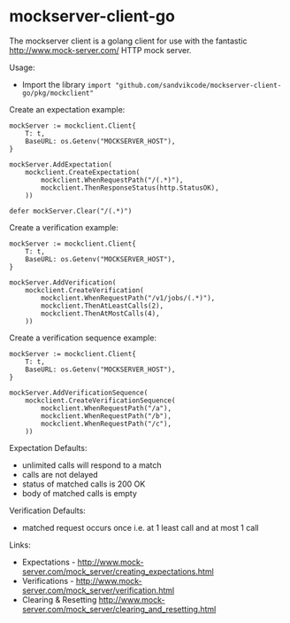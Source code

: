 # mockserver-client-go

The mockserver client is a golang client for use with the fantastic http://www.mock-server.com/ HTTP mock server.

Usage:
* Import the library `import "github.com/sandvikcode/mockserver-client-go/pkg/mockclient"`

Create an expectation example:
```
mockServer := mockclient.Client{
    T: t,
    BaseURL: os.Getenv("MOCKSERVER_HOST"),
}

mockServer.AddExpectation(
    mockclient.CreateExpectation(
        mockclient.WhenRequestPath("/(.*)"),
        mockclient.ThenResponseStatus(http.StatusOK),
    ))

defer mockServer.Clear("/(.*)")
```

Create a verification example:
```
mockServer := mockclient.Client{
    T: t,
    BaseURL: os.Getenv("MOCKSERVER_HOST"),
}

mockServer.AddVerification(
    mockclient.CreateVerification(
        mockclient.WhenRequestPath("/v1/jobs/(.*)"),
        mockclient.ThenAtLeastCalls(2),
        mockclient.ThenAtMostCalls(4),
    ))
```

Create a verification sequence example:
```
mockServer := mockclient.Client{
    T: t,
    BaseURL: os.Getenv("MOCKSERVER_HOST"),
}

mockServer.AddVerificationSequence(
    mockclient.CreateVerificationSequence(
        mockclient.WhenRequestPath("/a"),
        mockclient.WhenRequestPath("/b"),
        mockclient.WhenRequestPath("/c"),
    ))
```

Expectation Defaults:
* unlimited calls will respond to a match
* calls are not delayed
* status of matched calls is 200 OK
* body of matched calls is empty

Verification Defaults:
* matched request occurs once i.e. at 1 least call and at most 1 call

Links:
* Expectations - http://www.mock-server.com/mock_server/creating_expectations.html
* Verifications - http://www.mock-server.com/mock_server/verification.html
* Clearing & Resetting http://www.mock-server.com/mock_server/clearing_and_resetting.html

